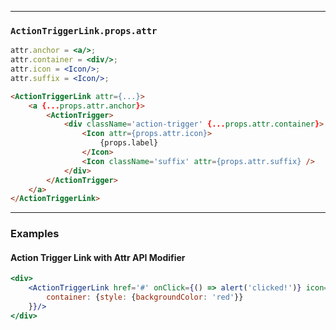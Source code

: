 ______________________________________________________________________________

### `ActionTriggerLink.props.attr`

```jsx static
attr.anchor = <a/>;
attr.container = <div/>;
attr.icon = <Icon/>;
attr.suffix = <Icon/>;
```

```html
<ActionTriggerLink attr={...}>
    <a {...props.attr.anchor}>
        <ActionTrigger>
            <div className='action-trigger' {...props.attr.container}>
                <Icon attr={props.attr.icon}>
                    {props.label}
                </Icon>
                <Icon className='suffix' attr={props.attr.suffix} />
            </div>
        </ActionTrigger>
    </a>
</ActionTriggerLink>
```

______________________________________________________________________________

### Examples

#### Action Trigger Link with Attr API Modifier

```jsx
<div>
    <ActionTriggerLink href='#' onClick={() => alert('clicked!')} icon='warning' attr={{
        container: {style: {backgroundColor: 'red'}}
    }}/>
</div>
```